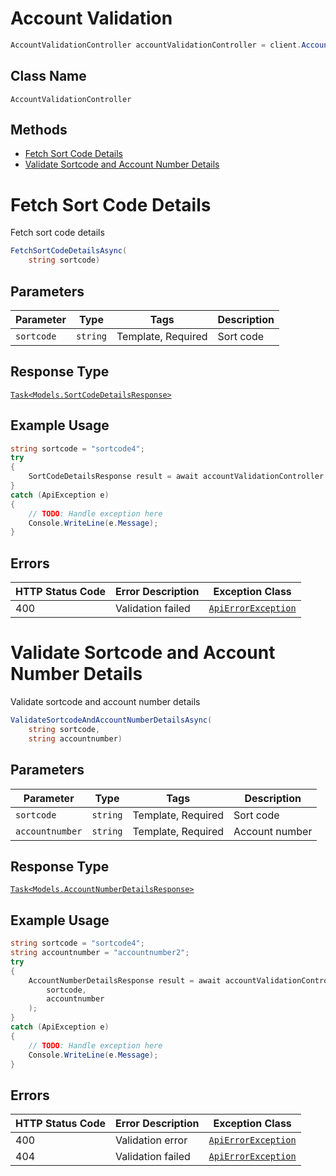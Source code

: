 # Account Validation

```csharp
AccountValidationController accountValidationController = client.AccountValidationController;
```

## Class Name

`AccountValidationController`

## Methods

* [Fetch Sort Code Details](../../doc/controllers/account-validation.md#fetch-sort-code-details)
* [Validate Sortcode and Account Number Details](../../doc/controllers/account-validation.md#validate-sortcode-and-account-number-details)


# Fetch Sort Code Details

Fetch sort code details

```csharp
FetchSortCodeDetailsAsync(
    string sortcode)
```

## Parameters

| Parameter | Type | Tags | Description |
|  --- | --- | --- | --- |
| `sortcode` | `string` | Template, Required | Sort code |

## Response Type

[`Task<Models.SortCodeDetailsResponse>`](../../doc/models/sort-code-details-response.md)

## Example Usage

```csharp
string sortcode = "sortcode4";
try
{
    SortCodeDetailsResponse result = await accountValidationController.FetchSortCodeDetailsAsync(sortcode);
}
catch (ApiException e)
{
    // TODO: Handle exception here
    Console.WriteLine(e.Message);
}
```

## Errors

| HTTP Status Code | Error Description | Exception Class |
|  --- | --- | --- |
| 400 | Validation failed | [`ApiErrorException`](../../doc/models/api-error-exception.md) |


# Validate Sortcode and Account Number Details

Validate sortcode and account number details

```csharp
ValidateSortcodeAndAccountNumberDetailsAsync(
    string sortcode,
    string accountnumber)
```

## Parameters

| Parameter | Type | Tags | Description |
|  --- | --- | --- | --- |
| `sortcode` | `string` | Template, Required | Sort code |
| `accountnumber` | `string` | Template, Required | Account number |

## Response Type

[`Task<Models.AccountNumberDetailsResponse>`](../../doc/models/account-number-details-response.md)

## Example Usage

```csharp
string sortcode = "sortcode4";
string accountnumber = "accountnumber2";
try
{
    AccountNumberDetailsResponse result = await accountValidationController.ValidateSortcodeAndAccountNumberDetailsAsync(
        sortcode,
        accountnumber
    );
}
catch (ApiException e)
{
    // TODO: Handle exception here
    Console.WriteLine(e.Message);
}
```

## Errors

| HTTP Status Code | Error Description | Exception Class |
|  --- | --- | --- |
| 400 | Validation error | [`ApiErrorException`](../../doc/models/api-error-exception.md) |
| 404 | Validation failed | [`ApiErrorException`](../../doc/models/api-error-exception.md) |

